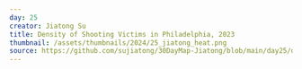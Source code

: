 ```yaml
---
day: 25
creator: Jiatong Su
title: Density of Shooting Victims in Philadelphia, 2023
thumbnail: /assets/thumbnails/2024/25_jiatong_heat.png
source: https://github.com/sujiatong/30DayMap-Jiatong/blob/main/day25/day25-heat_map.Rmd
---
```





